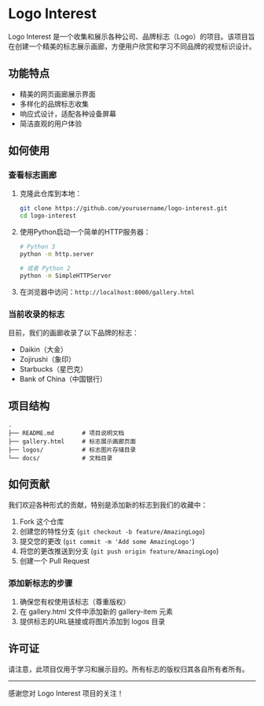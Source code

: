 # Logo Interest

Logo Interest 是一个收集和展示各种公司、品牌标志（Logo）的项目。该项目旨在创建一个精美的标志展示画廊，方便用户欣赏和学习不同品牌的视觉标识设计。

## 功能特点

- 精美的网页画廊展示界面
- 多样化的品牌标志收集
- 响应式设计，适配各种设备屏幕
- 简洁直观的用户体验

## 如何使用

### 查看标志画廊

1. 克隆此仓库到本地：

   ```bash
   git clone https://github.com/yourusername/logo-interest.git
   cd logo-interest
   ```

2. 使用Python启动一个简单的HTTP服务器：

   ```bash
   # Python 3
   python -m http.server
   
   # 或者 Python 2
   python -m SimpleHTTPServer
   ```

3. 在浏览器中访问：`http://localhost:8000/gallery.html`

### 当前收录的标志

目前，我们的画廊收录了以下品牌的标志：

- Daikin（大金）
- Zojirushi（象印）
- Starbucks（星巴克）
- Bank of China（中国银行）

## 项目结构

```
.
├── README.md        # 项目说明文档
├── gallery.html     # 标志展示画廊页面
├── logos/           # 标志图片存储目录
└── docs/            # 文档目录
```

## 如何贡献

我们欢迎各种形式的贡献，特别是添加新的标志到我们的收藏中：

1. Fork 这个仓库
2. 创建您的特性分支 (`git checkout -b feature/AmazingLogo`)
3. 提交您的更改 (`git commit -m 'Add some AmazingLogo'`)
4. 将您的更改推送到分支 (`git push origin feature/AmazingLogo`)
5. 创建一个 Pull Request

### 添加新标志的步骤

1. 确保您有权使用该标志（尊重版权）
2. 在 gallery.html 文件中添加新的 gallery-item 元素
3. 提供标志的URL链接或将图片添加到 logos 目录

## 许可证

请注意，此项目仅用于学习和展示目的。所有标志的版权归其各自所有者所有。

---

感谢您对 Logo Interest 项目的关注！

